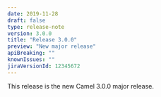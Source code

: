 ```yaml
---
date: 2019-11-28
draft: false 
type: release-note
version: 3.0.0
title: "Release 3.0.0"
preview: "New major release"
apiBreaking: ""
knownIssues: ""
jiraVersionId: 12345672
---
```


This release is the new Camel 3.0.0 major release.
